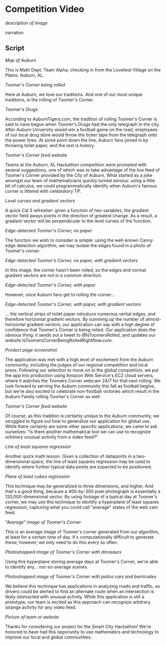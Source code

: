 # Competition Video

*description of image*

narration

## Script

*Map of Auburn*

This is Math Dept. Team Alpha, checking in from the Loveliest Village on
the Plains: Auburn, AL.

*Toomer's Corner being rolled*

Here at Auburn, we love our traditions. And one of our most unique traditions,
is the rolling of Toomer's Corner.

*Toomer's Drugs*

According to AuburnTigers.com,
the tradition of rolling Toomer's Corner is said to have begun when Toomer's
Drugs had the only telegraph in the city. After Auburn University
would win a football
game on the road, employees of our local drug store would throw the ticker
tape from the telegraph onto the power lines. At some point down the line,
Auburn fans joined in by throwing toilet paper, and the rest is history.

*Toomer's Corner feed website*

Teams at the Auburn, AL Hackathon competition were prompted with several
suggestions, one of which was to take advantage of the live feed of
Toomer's Corner provided by the City of Auburn. What started as a joke
amongst our team of mathematicians quickly turned serious: using a little
bit of calculus, we could programmatically identify when Auburn's famous
corner is littered with celebratory TP.

*Level curves and gradient vectors*

A quick Cal 3 refresher: given a function of two variables, the gradient
vector field aways points in the direction of greatest change. As a result,
a gradient vector will be perpendicular to the level curves of the function.

*Edge-detected Toomer's Corner, no paper*

The function we wish to consider is simple: using the well-known
Canny edge detection algorithm, we may isolate the edges found in a photo
of Toomer's corner.

*Edge-detected Toomer's Corner, no paper, with gradient vectors*

In this image, the corner hasn't been rolled, so the edges and normal
gradient vectors are not in a common direction.

*Edge-detected Toomer's Corner, with paper*

However, once Auburn fans get to rolling the corner...

*Edge-detected Toomer's Corner, with paper, with gradient vectors*

... the vertical strips of toilet paper introduce numerous vertial edges,
and therefore horizontal gradient vectors. By summing up the number of
almost-horizontal gradient vectors, our application can say with a high
degree of confidence that Toomer's Corner is being rolled. Our application
does the obvious thing: it sends out a tweet to @IsToomersRolled,
and updates our website IsToomersCornerBeingRolledRightNow.com.

*Product page screenshot*

The application was met with a high level of excitement from the Auburn
community, including the judges of our regional competition and local
press. Following our selection to move on to the global competition,
we put the app into production using Amazon Web Service's EC2 cloud servers,
where it watches the Toomers Corner webcam 24/7 for that next
rolling. We look forward to serving the Auburn community this fall as
football begins, but we're also excited to celebrate non-football victories
which result in the Auburn Family rolling Toomer's Corner as well.

*Toomer's Corner feed website*

Of course, as this tradition is certainly unique to the Auburn community,
we struggled to figure out how to generalize our application for global
use. While there certainly are some other specific applications, we came
to ask ourselves: "Is there another mathematical tool we can use to
recognize *arbitrary* unusual activity from a video feed?"

*Line of least squares regression*

Another quick math lesson. Given a collection of datapoints in a
two-dimensional space, the line of least squares regression may be used
to identify where further typical data points are expected to be
positioned.

*Plane of least cubes regression*
<!-- change slide title to "Principle Component Analysis" ~Daniel  -->

This technique may be generalized to three dimensions, and higher.
And that's a good thing, because a 400-by-300 pixel photograph is essentially
a 120,000-dimensional vector. By using footage of a typical day at
Toomer's corner, we
may use this technique to identify a hyperplane of least squares regression,
capturing what you could call "average" states of the web cam feed.

*"Average" image of Toomer's Corner*

This is an average image of Toomer's corner generated from our algorithm,
at least for a certain time of day. It's computationally difficult to
generate these; however, we only need to do this every so often.
<!-- This whole slide is redundant, you already state in the above slide that PCA generates a hyperplane of "typical" or "average" images. You might mention that our new image analysis algorithm measures the distance of an image from a (pregenerated) hyperplane of typical images. It might be notable that PCA is already used in computer facial-recognition algorithms ~Daniel -->


*Photoshopped image of Toomer's Corner with dinosaurs*

Using this hyperplane storing average days at Toomer's Corner, we're able
to identify any... not-so-average scenes.
<!-- the hyperplane doesn't store average days, it characterizes images as being "typical" or not ~Daniel -->

*Photoshopped image of Toomer's Corner with police cars and barricades*

We believe this technique has applications in analyzing roads and traffic,
as drivers could be alerted to find an alternate route when an intersection
is likely obstracted with unusual activity. While this application is
still a prototype, our team is excited as this approach can recognize
arbitrary strange activity for any video feed.
<!-- good point, the algorithm detects arbitrary "non-typical" images -->

*Picture of team or website*

Thanks for considering our project for the Smart City Hackathon! We're
honored to have had this opporunity to use mathematics and technology
to improve our local and global communities.







